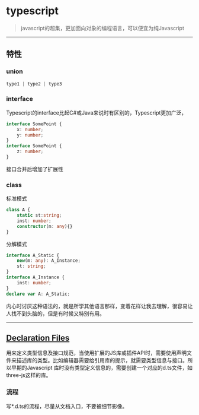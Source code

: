 
# typescript
> javascript的超集，更加面向对象的编程语言，可以便宜为纯Javascript

***

## 特性
### union
```typescript
type1 | type2 | type3
```
### interface
Typescript的interface比起C#或Java来说时有区别的，Typescript更加广泛，
```typescript
interface SomePoint {
	x: number; 
	y: number;
}
interface SomePoint {
	z: number;
}
```
接口合并后增加了扩展性
### class
标准模式
```typescript
class A {
	static st:string;
	inst: number;
	constructor(m: any){}
}
```
分解模式
```typescript
interface A_Static {
	new(m: any): A_Instance;
	st: string;
}
interface A_Instance {
	inst: number;
}
declare var A: A_Static;
```
内心时讨厌这种语法的，就是所学其他语言那样，变着花样让我去理解，很容易让人找不到头脑的，但是有时候又特别有用。

***

## [Declaration Files](https://www.typescriptlang.org/docs/handbook/declaration-files/introduction.html)
用来定义类型信息及接口规范，当使用扩展的JS库或插件API时，需要使用声明文件来描述库的类型。比如编辑器需要给引用库的提示，就需要类型信息与接口。所以早期的Javascript 库时没有类型定义信息的，需要创建一个对应的d.ts文件，如three-js这样的库。
### 流程
写*.d.ts的流程，尽量从文档入口，不要被细节影像。


